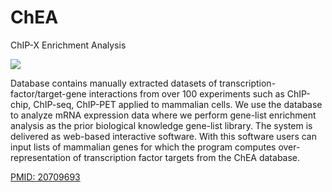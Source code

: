 # ChEA

ChIP-X Enrichment Analysis 

[![](https://jitpack.io/v/MaayanLab/ChEA.svg)](https://jitpack.io/#MaayanLab/ChEA)

Database contains manually extracted datasets of transcription-factor/target-gene interactions from over 100 experiments such as ChIP-chip, ChIP-seq, ChIP-PET applied to mammalian cells. We use the database to analyze mRNA expression data where we perform gene-list enrichment analysis as the prior biological knowledge gene-list library. The system is delivered as web-based interactive software. With this software users can input lists of mammalian genes for which the program computes over-representation of transcription factor targets from the ChEA database.

[PMID: 20709693](http://www.ncbi.nlm.nih.gov/pubmed/20709693)
